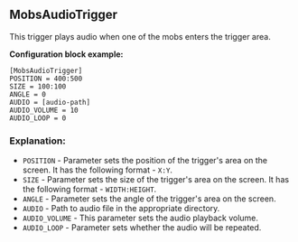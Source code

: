  ## MobsAudioTrigger

 This trigger plays audio when one of the mobs enters the trigger area.

 **Configuration block example:**

    [MobsAudioTrigger]
    POSITION = 400:500
    SIZE = 100:100
    ANGLE = 0
    AUDIO = [audio-path]
    AUDIO_VOLUME = 10
    AUDIO_LOOP = 0

 ### Explanation:

 * `POSITION` - Parameter sets the position of the trigger's area on the screen. It has the following format - `X:Y`.
 * `SIZE` - Parameter sets the size of the trigger's area on the screen. It has the following format - `WIDTH:HEIGHT`.
 * `ANGLE` - Parameter sets the angle of the trigger's area on the screen.
 * `AUDIO` - Path to audio file in the appropriate directory.
 * `AUDIO_VOLUME` - This parameter sets the audio playback volume.
 * `AUDIO_LOOP` - Parameter sets whether the audio will be repeated.